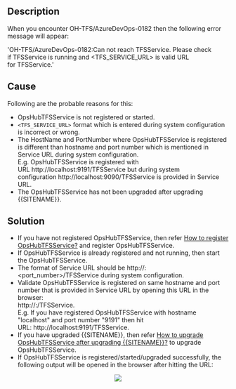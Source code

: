 ## Description

When you encounter OH-TFS/AzureDevOps-0182 then the following error message will appear:

'OH-TFS/AzureDevOps-0182:Can not reach TFSService. Please check if TFSService is running and <TFS_SERVICE_URL> is valid URL for TFSService.'

## Cause

Following are the probable reasons for this:

* OpsHubTFSService is not registered or started.
* `<TFS_SERVICE_URL>` format which is entered during system configuration is incorrect or wrong. 
* The HostName and PortNumber where OpsHubTFSService is registered is different than hostname and port number which is mentioned in Service URL during system configuration.  
  E.g. OpsHubTFSService is registered with URL http://localhost:9191/TFSService but during system configuration http://localhost:9090/TFSService is provided in Service URL.
* The OpsHubTFSService has not been upgraded after upgrading {{SITENAME}}.   

## Solution

* If you have not registered OpsHubTFSService, then refer [How to register OpsHubTFSService?](how-to-register-opshubtfsservice) and register OpsHubTFSService.
* If OpsHubTFSService is already registered and not running, then start the OpsHubTFSService.  
* The format of Service URL should be http://<hostname>:<port_number>/TFSService during system configuration. 
* Validate OpsHubTFSService is registered on same hostname and port number that is provided in Service URL by opening this URL in the browser:  
  http://<hostname>:<port>/TFSService.  
  E.g. If you have registered OpsHubTFSService with hostname "localhost" and port number "9191" then hit URL: http://localhost:9191/TFSService. 
* If you have upgraded {{SITENAME}}, then refer [How to upgrade OpsHubTFSService after upgrading {{SITENAME}}?](how-to-upgrade-opshubtfsservice-after-upgrading-opshub-integration-manager) to upgrade OpsHubTFSService.
* If OpsHubTFSService is registered/started/upgraded successfully, the following output will be opened in the browser after hitting the URL:  
<p align="center">
  <img src="../../assets/Port_change.PNG">
</p>

